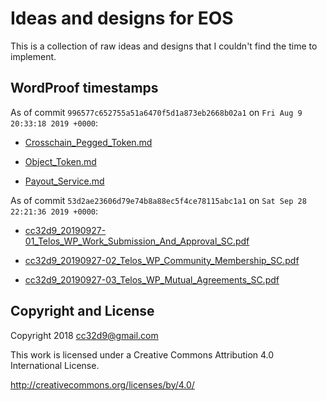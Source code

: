 # Ideas and designs for EOS

This is a collection of raw ideas and designs that I couldn't find the
time to implement.


## WordProof timestamps

As of commit `996577c652755a51a6470f5d1a873eb2668b02a1` on `Fri Aug 9 20:33:18 2019 +0000`:

* [Crosschain_Pegged_Token.md](https://telos.bloks.io/transaction/ed6bcfe02e9100b11c8cee71a9c5cce2f91a5ab709c357ef1c5230cdf6c6522e)

* [Object_Token.md](https://telos.bloks.io/transaction/01ed24d6c2ce6471f5d8ff32c7550c8fa1fa6e237f9922509268504bdc3d0e96)

* [Payout_Service.md](https://telos.bloks.io/transaction/99731c62deb834082506232ca38c80cfc70b149c6648409c7ffa1185adb15d22)


As of commit `53d2ae23606d79e74b8a88ec5f4ce78115abc1a1` on `Sat Sep 28 22:21:36 2019 +0000`:

* [cc32d9_20190927-01_Telos_WP_Work_Submission_And_Approval_SC.pdf](https://telos.bloks.io/transaction/05cb29166b22c9770f78f7c667a89fae57708f7f08386c7c642755acb452d235)

* [cc32d9_20190927-02_Telos_WP_Community_Membership_SC.pdf](https://telos.bloks.io/transaction/1162af5f53b4bf0ecbed350c6daf9a77f891df808fc7b0e5f398f5417d35ed76)

* [cc32d9_20190927-03_Telos_WP_Mutual_Agreements_SC.pdf](https://telos.bloks.io/transaction/bb8ca36ba3280b0e8465c7c0064a41efff715527e75493570581549fcb19b55b)

## Copyright and License

Copyright 2018 cc32d9@gmail.com

This work is licensed under a Creative Commons Attribution 4.0
International License.

http://creativecommons.org/licenses/by/4.0/
